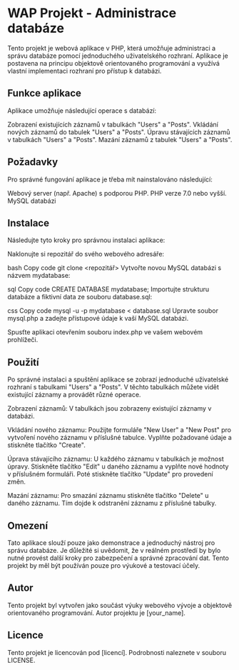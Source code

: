 # WAP Projekt - Administrace databáze

Tento projekt je webová aplikace v PHP, která umožňuje administraci a správu databáze pomocí jednoduchého uživatelského rozhraní. Aplikace je postavena na principu objektově orientovaného programování a využívá vlastní implementaci rozhraní pro přístup k databázi.

## Funkce aplikace
Aplikace umožňuje následující operace s databází:

Zobrazení existujících záznamů v tabulkách "Users" a "Posts".
Vkládání nových záznamů do tabulek "Users" a "Posts".
Úpravu stávajících záznamů v tabulkách "Users" a "Posts".
Mazání záznamů z tabulek "Users" a "Posts".

## Požadavky
Pro správné fungování aplikace je třeba mít nainstalováno následující:

Webový server (např. Apache) s podporou PHP.
PHP verze 7.0 nebo vyšší.
MySQL databázi

## Instalace
Následujte tyto kroky pro správnou instalaci aplikace:

Naklonujte si repozitář do svého webového adresáře:

bash
Copy code
git clone <repozitář>
Vytvořte novou MySQL databázi s názvem mydatabase:

sql
Copy code
CREATE DATABASE mydatabase;
Importujte strukturu databáze a fiktivní data ze souboru database.sql:

css
Copy code
mysql -u <username> -p mydatabase < database.sql
Upravte soubor mysql.php a zadejte přístupové údaje k vaší MySQL databázi.

Spusťte aplikaci otevřením souboru index.php ve vašem webovém prohlížeči.

## Použití
Po správné instalaci a spuštění aplikace se zobrazí jednoduché uživatelské rozhraní s tabulkami "Users" a "Posts". V těchto tabulkách můžete vidět existující záznamy a provádět různé operace.

Zobrazení záznamů: V tabulkách jsou zobrazeny existující záznamy v databázi.

Vkládání nového záznamu: Použijte formuláře "New User" a "New Post" pro vytvoření nového záznamu v příslušné tabulce. Vyplňte požadované údaje a stiskněte tlačítko "Create".

Úprava stávajícího záznamu: U každého záznamu v tabulkách je možnost úpravy. Stiskněte tlačítko "Edit" u daného záznamu a vyplňte nové hodnoty v příslušném formuláři. Poté stiskněte tlačítko "Update" pro provedení změn.

Mazání záznamu: Pro smazání záznamu stiskněte tlačítko "Delete" u daného záznamu. Tím dojde k odstranění záznamu z příslušné tabulky.

## Omezení
Tato aplikace slouží pouze jako demonstrace a jednoduchý nástroj pro správu databáze. Je důležité si uvědomit, že v reálném prostředí by bylo nutné provést další kroky pro zabezpečení a správné zpracování dat. Tento projekt by měl být používán pouze pro výukové a testovací účely.

## Autor
Tento projekt byl vytvořen jako součást výuky webového vývoje a objektově orientovaného programování. Autor projektu je [your_name].

## Licence
Tento projekt je licencován pod [licencí]. Podrobnosti naleznete v souboru LICENSE.
